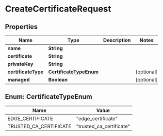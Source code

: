 

# CreateCertificateRequest


## Properties

| Name | Type | Description | Notes |
|------------ | ------------- | ------------- | -------------|
|**name** | **String** |  |  |
|**certificate** | **String** |  |  |
|**privateKey** | **String** |  |  |
|**certificateType** | [**CertificateTypeEnum**](#CertificateTypeEnum) |  |  [optional] |
|**managed** | **Boolean** |  |  [optional] |



## Enum: CertificateTypeEnum

| Name | Value |
|---- | -----|
| EDGE_CERTIFICATE | &quot;edge_certificate&quot; |
| TRUSTED_CA_CERTIFICATE | &quot;trusted_ca_certificate&quot; |



